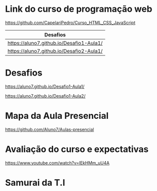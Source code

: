 # Link do curso de programação web
https://github.com/CapelariPedro/Curso_HTML_CSS_JavaScript

| Desafios | 
|----------|
| https://aluno7.github.io/Desafio1-Aula1/ |
| https://aluno7.github.io/Desafio2-Aula1/ | 

# Desafios

https://aluno7.github.io/Desafio1-Aula1/

https://aluno7.github.io/Desafio1-Aula2/

# Mapa da Aula Presencial

https://github.com/Aluno7/Aulas-presencial

# Avaliação do curso e expectativas 

https://www.youtube.com/watch?v=lEkHMm_uU4A

# Samurai da T.I

![<Samurai>](https://i.ibb.co/d0XgKNZp/og.png)
